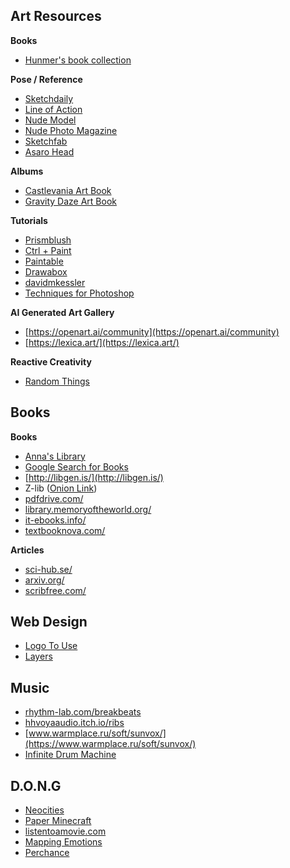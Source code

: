 ## Art Resources

**Books**
- [Hunmer's book collection](https://hunmer.github.io/List-of-drawing-tutorials/#)

**Pose / Reference**
- [Sketchdaily](http://reference.sketchdaily.net/en)
- [Line of Action](https://line-of-action.com/practice-tools/figure-drawing)
- [Nude Model](https://jarfam.livejournal.com/193965.html)
- [Nude Photo Magazine](https://archive.org/details/The_New_Nude_Photo_Magazine_Premiere_Issue/mode/2up)
- [Sketchfab](https://sketchfab.com/3d-models/popular)
- [Asaro Head](https://sketchfab.com/3d-models/asaro-head-9d26548182f8465a8e97371a9170561e)

**Albums**
- [Castlevania Art Book](https://www.kotaku.com.au/2018/12/the-art-of-castlevanias-netflix-series/)
- [Gravity Daze Art Book](https://archive.org/details/artbook-Gravity_Daze_Series_Official_Art_Book_vol1)

**Tutorials**
- [Prismblush](https://prismblush.com/tutorials/)
- [Ctrl + Paint](https://www.ctrlpaint.com/)
- [Paintable](https://paintable.cc/academy/)
- [Drawabox](https://drawabox.com/)
- [davidmkessler](https://www.davidmkessler.com/blog/23789/value-studies-the-artists-essential-tool)
- [Techniques for Photoshop](http://www.floobynooby.com/ICG/artvalues.html)

**AI Generated Art Gallery**
- [https://openart.ai/community](https://openart.ai/community)
- [https://lexica.art/](https://lexica.art/)

**Reactive Creativity**
- [Random Things](https://www.randomlists.com/things)

## Books

**Books**
- [Anna's Library](https://annas-archive.org/)
- [Google Search for Books](https://cse.google.com/cse?cx=000661023013169144559:a1-kkiboeco)
- [http://libgen.is/](http://libgen.is/)
- Z-lib ([Onion Link](http://bookszlibb74ugqojhzhg2a63w5i2atv5bqarulgczawnbmsb6s6qead.onion/))
- [pdfdrive.com/](https://www.pdfdrive.com/)
- [library.memoryoftheworld.org/](http://library.memoryoftheworld.org/)
- [it-ebooks.info/](https://it-ebooks.info/)
- [textbooknova.com/](http://www.textbooknova.com/)

**Articles**
- [sci-hub.se/](https://sci-hub.se/)
- [arxiv.org/](https://arxiv.org/)
- [scribfree.com/](https://scribfree.com/)

## Web Design

- [Logo To Use](https://www.logotouse.com/)
- [Layers](https://layers.to/)

## Music

- [rhythm-lab.com/breakbeats](https://rhythm-lab.com/breakbeats)
- [hhvoyaaudio.itch.io/ribs](https://hvoyaaudio.itch.io/ribs)
- [www.warmplace.ru/soft/sunvox/](https://www.warmplace.ru/soft/sunvox/)
- [Infinite Drum Machine](https://experiments.withgoogle.com/ai/drum-machine/view/)

## D.O.N.G

- [Neocities](neocities.org/)
- [Paper Minecraft](https://scratch.mit.edu/projects/10128407/)
- [listentoamovie.com](https://listentoamovie.com/media/index.php)
- [Mapping Emotions](https://www.alancowen.com/vocs)
- [Perchance](https://perchance.org/welcome)